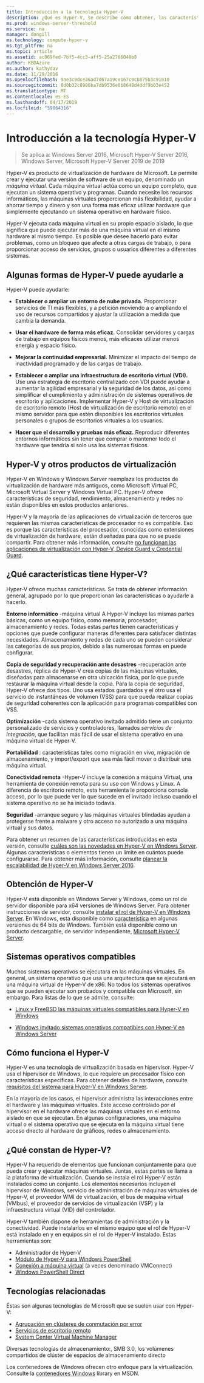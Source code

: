 ```yaml
---
title: Introducción a la tecnología Hyper-V
description: ¿Qué es Hyper-V, se describe cómo obtener, las características clave y los usos más comunes.
ms.prod: windows-server-threshold
ms.service: na
manager: dongill
ms.technology: compute-hyper-v
ms.tgt_pltfrm: na
ms.topic: article
ms.assetid: ac069fed-7bf5-4cc3-aff5-25a2766040b8
author: KBDAzure
ms.author: kathydav
ms.date: 11/29/2016
ms.openlocfilehash: 9ae3c9dce36ad7d67a19ce167c9cb875b3c91810
ms.sourcegitcommit: 0d0b32c8986ba7db9536e0b8648d4ddf9b03e452
ms.translationtype: MT
ms.contentlocale: es-ES
ms.lasthandoff: 04/17/2019
ms.locfileid: "59864316"
---
```

# <a name="hyper-v-technology-overview"></a>Introducción a la tecnología Hyper-V

>Se aplica a: Windows Server 2016, Microsoft Hyper-V Server 2016, Windows Server, Microsoft Hyper-V Server 2019 de 2019

Hyper-V es producto de virtualización de hardware de Microsoft. Le permite crear y ejecutar una versión de software de un equipo, denominado un *máquina virtual*. Cada máquina virtual actúa como un equipo completo, que ejecutan un sistema operativo y programas. Cuando necesite los recursos informáticos, las máquinas virtuales proporcionan más flexibilidad, ayudar a ahorrar tiempo y dinero y son una forma más eficaz utilizar hardware que simplemente ejecutando un sistema operativo en hardware físico.

Hyper-V ejecuta cada máquina virtual en su propio espacio aislado, lo que significa que puede ejecutar más de una máquina virtual en el mismo hardware al mismo tiempo. Es posible que desee hacerlo para evitar problemas, como un bloqueo que afecte a otras cargas de trabajo, o para proporcionar acceso de servicios, grupos o usuarios diferentes a diferentes sistemas.

## <a name="some-ways-hyper-v-can-help-you"></a>Algunas formas de Hyper-V puede ayudarle a

Hyper-V puede ayudarle:

- **Establecer o ampliar un entorno de nube privada.** Proporcionar servicios de TI más flexibles, y a petición moviendo a o ampliando el uso de recursos compartidos y ajustar la utilización a medida que cambia la demanda.

- **Usar el hardware de forma más eficaz.** Consolidar servidores y cargas de trabajo en equipos físicos menos, más eficaces utilizar menos energía y espacio físico.

- **Mejorar la continuidad empresarial.** Minimizar el impacto del tiempo de inactividad programado y de las cargas de trabajo.

- **Establecer o ampliar una infraestructura de escritorio virtual (VDI).** Use una estrategia de escritorio centralizado con VDI puede ayudar a aumentar la agilidad empresarial y la seguridad de los datos, así como simplificar el cumplimiento y administración de sistemas operativos de escritorio y aplicaciones. Implementar Hyper-V y Host de virtualización de escritorio remoto (Host de virtualización de escritorio remoto) en el mismo servidor para que estén disponibles los escritorios virtuales personales o grupos de escritorios virtuales a los usuarios.

- **Hacer que el desarrollo y pruebas más eficaz.** Reproducir diferentes entornos informáticos sin tener que comprar o mantener todo el hardware que tendría si solo usa los sistemas físicos.

## <a name="hyper-v-and-other-virtualization-products"></a>Hyper-V y otros productos de virtualización

Hyper-V en Windows y Windows Server reemplaza los productos de virtualización de hardware más antiguos, como Microsoft Virtual PC, Microsoft Virtual Server y Windows Virtual PC. Hyper-V ofrece características de seguridad, rendimiento, almacenamiento y redes no están disponibles en estos productos anteriores.

Hyper-V y la mayoría de las aplicaciones de virtualización de terceros que requieren las mismas características de procesador no es compatible. Eso es porque las características del procesador, conocidas como extensiones de virtualización de hardware, están diseñadas para que no se puede compartir. Para obtener más información, consulte [no funcionan las aplicaciones de virtualización con Hyper-V, Device Guard y Credential Guard](https://support.microsoft.com/kb/3204980).

## <a name="what-features-does-hyper-v-have"></a>¿Qué características tiene Hyper-V?

Hyper-V ofrece muchas características. Se trata de obtener información general, agrupado por lo que proporcionan las características o ayudarle a hacerlo.

**Entorno informático** -máquina virtual A Hyper-V incluye las mismas partes básicas, como un equipo físico, como memoria, procesador, almacenamiento y redes. Todas estas partes tienen características y opciones que puede configurar maneras diferentes para satisfacer distintas necesidades. Almacenamiento y redes de cada uno se pueden considerar las categorías de sus propios, debido a las numerosas formas en puede configurar.

**Copia de seguridad y recuperación ante desastres** -recuperación ante desastres, réplica de Hyper-V crea copias de las máquinas virtuales, diseñadas para almacenarse en otra ubicación física, por lo que puede restaurar la máquina virtual desde la copia. Para la copia de seguridad, Hyper-V ofrece dos tipos. Uno usa estados guardados y el otro usa el servicio de instantáneas de volumen (VSS) para que pueda realizar copias de seguridad coherentes con la aplicación para programas compatibles con VSS.

**Optimización** -cada sistema operativo invitado admitido tiene un conjunto personalizado de servicios y controladores, llamados *servicios de integración*, que facilitan más fácil de usar el sistema operativo en una máquina virtual de Hyper-V.

**Portabilidad** : características tales como migración en vivo, migración de almacenamiento, y import/export que sea más fácil mover o distribuir una máquina virtual.

**Conectividad remota** -Hyper-V incluye la conexión a máquina Virtual, una herramienta de conexión remota para su uso con Windows y Linux. A diferencia de escritorio remoto, esta herramienta le proporciona consola acceso, por lo que puede ver lo que sucede en el invitado incluso cuando el sistema operativo no se ha iniciado todavía.

**Seguridad** -arranque seguro y las máquinas virtuales blindadas ayudan a protegerse frente a malware y otro acceso no autorizado a una máquina virtual y sus datos.

Para obtener un resumen de las características introducidas en esta versión, consulte [cuáles son las novedades en Hyper-V en Windows Server](What-s-new-in-Hyper-V-on-Windows.md). Algunas características o elementos tienen un límite en cuántos puede configurarse. Para obtener más información, consulte [planear la escalabilidad de Hyper-V en Windows Server 2016](plan/Plan-for-Hyper-V-scalability-in-Windows-Server-2016.md).

## <a name="how-to-get-hyper-v"></a>Obtención de Hyper-V

Hyper-V está disponible en Windows Server y Windows, como un rol de servidor disponible para x64 versiones de Windows Server. Para obtener instrucciones de servidor, consulte [instalar el rol de Hyper-V en Windows Server](get-started/Install-the-Hyper-V-role-on-Windows-Server.md). En Windows, está disponible como [característica](https://docs.microsoft.com/virtualization/hyper-v-on-windows/index) en algunas versiones de 64 bits de Windows. También está disponible como un producto descargable, de servidor independiente, [Microsoft Hyper-V Server](https://www.microsoft.com/evalcenter/evaluate-hyper-v-server-2019).

## <a name="supported-operating-systems"></a>Sistemas operativos compatibles

Muchos sistemas operativos se ejecutará en las máquinas virtuales. En general, un sistema operativo que usa una arquitectura que se ejecutará en una máquina virtual de Hyper-V de x86. No todos los sistemas operativos que se pueden ejecutar son probados y compatible con Microsoft, sin embargo. Para listas de lo que se admite, consulte:

- [Linux y FreeBSD las máquinas virtuales compatibles para Hyper-V en Windows](Supported-Linux-and-FreeBSD-virtual-machines-for-Hyper-V-on-Windows.md)

- [Windows invitado sistemas operativos compatibles con Hyper-V en Windows Server](Supported-Windows-guest-operating-systems-for-Hyper-V-on-Windows.md)

## <a name="how-hyper-v-works"></a>Cómo funciona el Hyper-V

Hyper-V es una tecnología de virtualización basada en hipervisor. Hyper-V usa el hipervisor de Windows, lo que requiere un procesador físico con características específicas. Para obtener detalles de hardware, consulte [requisitos del sistema para Hyper-V en Windows Server](System-requirements-for-Hyper-V-on-Windows.md).

En la mayoría de los casos, el hipervisor administra las interacciones entre el hardware y las máquinas virtuales. Este acceso controlado por el hipervisor en el hardware ofrece las máquinas virtuales en el entorno aislado en que se ejecutan. En algunas configuraciones, una máquina virtual o el sistema operativo que se ejecuta en la máquina virtual tiene acceso directo al hardware de gráficos, redes o almacenamiento.

## <a name="what-does-hyper-v-consist-of"></a>¿Qué constan de Hyper-V?

Hyper-V ha requerido de elementos que funcionan conjuntamente para que pueda crear y ejecutar máquinas virtuales. Juntas, estas partes se llama a la plataforma de virtualización. Cuando se instala el rol Hyper-V están instalados como un conjunto. Los elementos necesarios incluyen el hipervisor de Windows, servicio de administración de máquinas virtuales de Hyper-V, el proveedor WMI de virtualización, el bus de máquina virtual (VMbus), el proveedor de servicios de virtualización (VSP) y la infraestructura virtual (VID) del controlador.

Hyper-V también dispone de herramientas de administración y la conectividad. Puede instalarlos en el mismo equipo que el rol de Hyper-V está instalado en y en equipos sin el rol de Hyper-V instalado. Estas herramientas son:

- Administrador de Hyper-V
- [Módulo de Hyper-V para Windows PowerShell](https://docs.microsoft.com/powershell/module/hyper-v/index)
- [Conexión a máquina virtual](https://docs.microsoft.com/windows-server/virtualization/hyper-v/learn-more/hyper-v-virtual-machine-connect) \(a veces denominado VMConnect\)
- [Windows PowerShell Direct](manage/Manage-Windows-virtual-machines-with-PowerShell-Direct.md)

## <a name="related-technologies"></a>Tecnologías relacionadas

Éstas son algunas tecnologías de Microsoft que se suelen usar con Hyper-V:

- [Agrupación en clústeres de conmutación por error](../../failover-clustering/whats-new-in-failover-clustering.md)
- [Servicios de escritorio remoto](../../remote/remote-desktop-services/Host-desktops-and-apps-in-Remote-Desktop-Services.md)
- [System Center Virtual Machine Manager](https://docs.microsoft.com/system-center/vmm/overview)

Diversas tecnologías de almacenamiento:, SMB 3.0, los volúmenes compartidos de clúster de espacios de almacenamiento directo

Los contenedores de Windows ofrecen otro enfoque para la virtualización. Consulte la [contenedores Windows](https://docs.microsoft.com/virtualization/windowscontainers/index) library en MSDN.
